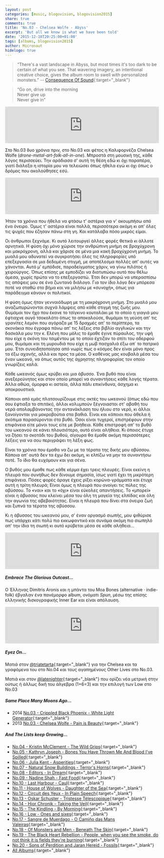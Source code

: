 ```yaml
---
layout: post
categories: [music, blogovision, blogovision2015]
share: true
comments: true
title: 'No.03 - Chelsea Wolfe - Abyss'
excerpt: 'But all we know is what we have been told'
date: '2015-12-18T20:25:00+01:00'
tags: [albums, blogovision2015]
author: Micronaut
hidelogo: true
---
```

>&ldquo;There's a vast landscape in Abyss, but most times it's too dark to be certain of what you see. That wavering imagery, an intentional creative choice, gives the album room to swell with personalized monsters.&rdquo; -- [Consequence Of Sound](http://consequenceofsound.net/2015/07/album-review-chelsea-wolfe-abyss/){:target="_blank"}

>&ldquo;Go on, drive into the morning<br/>
>Never give up<br/>
>Never give in&rdquo;<br/>

<iframe style="border: 0; width: 100%; height: 120px;" src="https://bandcamp.com/EmbeddedPlayer/album=3091200220/size=large/bgcol=ffffff/linkcol=0687f5/tracklist=false/artwork=small/track=468914127/transparent=true/" seamless><a href="http://chelseawolfe.bandcamp.com/album/abyss">Abyss by CHELSEA WOLFE</a></iframe>

Στο No.03 δυο χρόνια πριν, στο Νο.03 και φέτος η Καλιφορνέζα Chelsea Wolfe (*drone-metal-art-folk-all-in-one*). Μπροστά στη μουσική της, κάθε λόγος περισσεύει. Την αράδιασα σ' αυτή τη θέση εδώ κι όχι παραπέρα, γιατί διάλεξα η ιστορία μου να τελειώσει όπως ήθελα εγώ κι όχι όπως ο δρόμος που ακολούθησες εσύ.

<iframe style="border: 0; width: 100%; height: 120px;" src="https://bandcamp.com/EmbeddedPlayer/album=3091200220/size=large/bgcol=ffffff/linkcol=0687f5/tracklist=false/artwork=small/track=2697170462/transparent=true/" seamless><a href="http://chelseawolfe.bandcamp.com/album/abyss">Abyss by CHELSEA WOLFE</a></iframe>

Ήταν τα χρόνια που ήθελα να φτάσω τ' αστέρια για ν' ακουμπήσω από ένα όνειρο. Όμως τ' αστέρια είναι πολλά, περισσότερα ακόμη κι απ' όλες τις ψυχές που έζησαν πάνω στη γη. Και κατάλαβα πόσο μικρός είμαι.

Οι άνθρωποι ξεχνάμε. Κι αυτό λειτουργεί άλλες φορές θετικά κι άλλοτε αρνητικά. Η φύση όχι μόνο χώρισε την ανθρώπινη μνήμη σε βραχύχρονη και μακρόχρονη, αλλά και χάρισε σε μένα μια κακή βραχύχρονη μνήμη. Το μυαλό μου αδυνατεί να συγκρατήσει  όλες τις πληροφορίες υπό επεξεργασία σε μια δεδομένη στιγμή, με αποτέλεσμα πολλές απ' αυτές να χάνονται. Αυτό μ' εμπόδισε, παραδείγματος χάριν, να γίνω πιλότος ή χειρούργος. Όπως επίσης με εμποδίζει να διατυπώσω αυτό που θέλω άμεσα, χωρίς πρώτα να το επεξεργαστώ. Έτσι δεν μπορώ να υπερασπίσω τις απόψεις μου σε ένα ζωντανό διάλογο. Για τον ίδιο λόγο δεν μπόρεσα ποτέ να σταθώ στο βήμα και να μιλήσω με «συνοχή», όπως για παράδειγμα κάνουν οι πολιτικοί. 

Η φύση όμως ήταν γενναιόδωρη με τη μακρόχρονη μνήμη. Στο μυαλό μου αναζωπυρώνονται συχνά λάμψεις από κάθε στιγμή της ζωής μου. Θυμάμαι τον ήχο που έκανε το τσίγκινο κουταλάκι με το οποίο η γιαγιά μου έφτιαχνε αυγό τσοκολάτο όπως το αποκαλούσε, θυμάμαι τη γεύση απ' τις γρανίτες λεμόνι που αγόραζα με 15 δραχμές απ' το περίπτερο, τα σκονάκια που έγραφα πάνω απ' τις λέξεις στο βιβλίο αγγλικών και την δασκάλα μου την κ. Ελένη που μόλις το έμαθε έγινε πύραυλος, την υφή που είχε η σκόνη του τσιμέντου με το οποίο έχτιζαν το σπίτι του αδερφού μου, θυμάμαι και τη μυρουδιά που είχε η μωβ πασχαλιά έξω απ΄ το πατρικό μου. Έτσι συνειδητοποίησα από νωρίς πως ο κόσμος δεν είναι μόνο προς τα έξω αχανής, αλλά και προς τα μέσα. Ο καθένας μας κουβαλά μέσα του έναν ωκεανό, να όπως αυτός της άχρηστης πληροφορίας τον οποίο γνωρίζεις καλά. 

Κάθε ωκεανός όμως κρύβει και μια άβυσσο. Ένα βυθό που είναι ανεξερεύνητος και στον οποίο μπορεί να συναντήσεις κάθε λογής τέρατα. Άλλα αθώα, όμορφα κι αστεία, άλλα πάλι επικίνδυνα, άσχημα κι αποκρουστικά.

Κάποιοι από εμάς πλατσουρίζουμε στις ακτές του ωκεανού (όπως εδώ που σου έφτιαξα το σπιτάκι), άλλοι κολυμπούν ξέγνοιαστοι στ' αβαθή του νερά απολαμβάνοντας την αντανάκλαση του ήλιου στο νερό, κι άλλοι ξανοίγονται για μακροβούτια στα βαθιά. Είναι και κάποιοι που άθελα ή σκόπιμα παρασύρονται στο βυθό. Όσοι είναι τυχεροί, επιστρέφουν στην επιφάνεια είτε μόνοι τους είτε με βοήθεια. Κάθε επιστροφή απ' το βυθό του ωκεανού σε κάνει πλουσιότερο, αυτό είναι αλήθεια. Κι όποιος έτυχε να ζήσει το σκοτάδι του βυθού, σίγουρα θα έμαθε ακόμη περισσότερες λέξεις για να σου περιγράψει τη λέξη φως.

Είναι τα χρόνια που έμαθα να ζω με τα τέρατα της δικής μου αβύσσου.  Κάποια απ' αυτά δεν τα έχω δει ακόμη, κι ελπίζω να μην τα συναντήσω ποτέ. Το ίδιο θα ευχόμουν και για σένα.

Ο βυθός μου έμαθε πως κάθε κέρμα έχει τρεις πλευρές. Είναι εκείνη η πλευρά που συνήθως δεν δίνουμε σημασία, ίσως γιατί έχει τη μικρότερη επιφάνεια. Πόσες φορές άραγε έχεις ρίξει κορώνα-γράμματα και έτυχε αυτή η τρίτη πλευρά; Είναι όμως η πλευρά που ανοίγει τις πύλες της αβύσσου. Το «ναι» και το «όχι» είναι εύκολες απαντήσεις. Το «μπορεί» είναι η άβυσσος που κλείνει μέσα του όλη τη μαγεία της ελπίδας και όλη την αγωνία της αβεβαιότητας. Είναι η πλευρά που δίνει στα όνειρα ζωή και ξυπνά τα τέρατα της αβύσσου. 

Κι η άβυσσος του ωκεανού μου, σ' έναν οργασμό σιωπής, μου ψιθύρισε πως υπάρχει κάτι πολύ πιο εκκωφαντικό και συνάμα ακόμη πιο σιωπηλό απ' την ίδια τη σιωπή κι αυτό κρύβεται μέσα σε κάθε αλήθεια...

<iframe style="border: 0; width: 100%; height: 120px;" src="https://bandcamp.com/EmbeddedPlayer/album=3091200220/size=large/bgcol=ffffff/linkcol=0687f5/tracklist=false/artwork=small/track=1850889645/transparent=true/" seamless><a href="http://chelseawolfe.bandcamp.com/album/abyss">Abyss by CHELSEA WOLFE</a></iframe>

<div class="text-divider"></div>

##### Embrace The Glorious Outcast...

Ο Έλληνας Dimitris Aronis και η μπάντα του Moa Bones (alternative · indie-folk) έβγαλαν ένα πανέμορφο album, ονόματι *Spun*, μέσω της επίσης ελληνικής δισκογραφικής Inner Ear και είναι απόλαυση. 

<iframe style="border: 0; width: 100%; height: 120px;" src="https://bandcamp.com/EmbeddedPlayer/album=1953590129/size=large/bgcol=ffffff/linkcol=0687f5/tracklist=false/artwork=small/track=2676037705/transparent=true/" seamless><a href="http://innerear.bandcamp.com/album/spun">Spun by Moa Bones</a></iframe>

<div class="text-divider"></div>

##### <i class="fa fa-hand-o-right"></i> Eyez Οn...

Ματιά στον [@triatetarta](https://triatetarta.wordpress.com/2015/12/18/%CF%84%CF%81%CE%AF%CE%B1-%CE%BF%CE%B9-%CE%B6%CF%89%CE%AD%CF%82-%CF%84%CF%89%CE%BD-%CE%AC%CE%BB%CE%BB%CF%89%CE%BD/){:target="_blank"} για την Chelsea και τα γραφόμενα του στο Νο.04 και τους αγαπημένους Other Lives στο Νο.03.

Ματιά και στον [@latenighter](http://latenighters-show.tumblr.com/post/135436706726/blogovision-2015-no-03){:target="_blank"} που ορίζει νέα μετρική στην ούτως ή άλλως δική του άλγεβρα (1+6=3) και την επιλογή των Low στο Νο.03

##### <i class="fa fa-hand-o-right"></i> Same Place Many Moons Ago...

* 2014 [No.03 - Crippled Black Phoenix - White Light Generator](/music/blogovision/blogovision2014/blogovision2014-no03/){:target="_blank"}
* 2013 [No.03 - Chelsea Wolfe - Pain is Beauty](/music/blogovision/blogovision2013/blogovision2013-no03/){:target="_blank"}

##### <i class="fa fa-hand-o-right"></i> And The Lists keep Growing...

* [No.04 - Kristin McClement - The Wild Grips](/music/blogovision/blogovision2015/blogovision2015-no04/){:target="_blank"}
* [No.05 - Kathryn Joseph - Bones You Have Thrown Me And Blood I've Spilled](/music/blogovision/blogovision2015/blogovision2015-no05/){:target="_blank"}
* [No.06 - Julia Kent - Asperities](/music/blogovision/blogovision2015/blogovision2015-no06/){:target="_blank"}
* [No.07 - Natural Snow Buildings - Terror's Horns](/music/blogovision/blogovision2015/blogovision2015-no07/){:target="_blank"}
* [No.08 - Editors - In Dream](/music/blogovision/blogovision2015/blogovision2015-no08/){:target="_blank"}
* [No.09 - Nadine Shah - Fast Food](/music/blogovision/blogovision2015/blogovision2015-no09/){:target="_blank"}
* [No.10 - Last Harbour - Caul](/music/blogovision/blogovision2015/blogovision2015-no10/){:target="_blank"}
* [No.11 - House of Wolves - Daughter of the Sea](/music/blogovision/blogovision2015/blogovision2015-no11/){:target="_blank"}
* [No.12 - Circuit des Yeux - In Plain Speech](/music/blogovision/blogovision2015/blogovision2015-no12/){:target="_blank"}
* [No.13 - Oskar Schuster - Tristesse Télescopique](/music/blogovision/blogovision2015/blogovision2015-no13/){:target="_blank"}
* [No.14 - Hior Chronik - Taking the Veil](/music/blogovision/blogovision2015/blogovision2015-no14/){:target="_blank"}
* [No.15 - The Kindling - By Morning](/music/blogovision/blogovision2015/blogovision2015-no15/){:target="_blank"}
* [No.16 - Low - Ones and sixes](/music/blogovision/blogovision2015/blogovision2015-no16/){:target="_blank"}
* [No.17 - Sangre de Muerdago - O Camiño das Mans Valeiras](/music/blogovision/blogovision2015/blogovision2015-no17/){:target="_blank"}
* [No.18 - Of Monsters and Men - Beneath The Skin](/music/blogovision/blogovision2015/blogovision2015-no18/){:target="_blank"}
* [No.19 - The Black Heart Rebellion - People, when you see the smoke, do not think it is fields they're burning](/music/blogovision/blogovision2015/blogovision2015-no19/){:target="_blank"}
* [No.20 - Sons of Perdition and Jaran Hereid - Fossils](/music/blogovision/blogovision2015/blogovision2015-no20/){:target="_blank"}
* [All Albums](/music/new-albums-2015/){:target="_blank"}